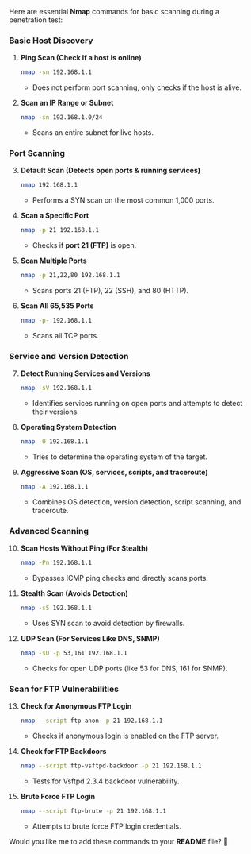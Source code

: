 Here are essential **Nmap** commands for basic scanning during a penetration test:  

### **Basic Host Discovery**
1. **Ping Scan (Check if a host is online)**
   ```bash
   nmap -sn 192.168.1.1
   ```
   - Does not perform port scanning, only checks if the host is alive.

2. **Scan an IP Range or Subnet**
   ```bash
   nmap -sn 192.168.1.0/24
   ```
   - Scans an entire subnet for live hosts.

### **Port Scanning**
3. **Default Scan (Detects open ports & running services)**
   ```bash
   nmap 192.168.1.1
   ```
   - Performs a SYN scan on the most common 1,000 ports.

4. **Scan a Specific Port**
   ```bash
   nmap -p 21 192.168.1.1
   ```
   - Checks if **port 21 (FTP)** is open.

5. **Scan Multiple Ports**
   ```bash
   nmap -p 21,22,80 192.168.1.1
   ```
   - Scans ports 21 (FTP), 22 (SSH), and 80 (HTTP).

6. **Scan All 65,535 Ports**
   ```bash
   nmap -p- 192.168.1.1
   ```
   - Scans all TCP ports.

### **Service and Version Detection**
7. **Detect Running Services and Versions**
   ```bash
   nmap -sV 192.168.1.1
   ```
   - Identifies services running on open ports and attempts to detect their versions.

8. **Operating System Detection**
   ```bash
   nmap -O 192.168.1.1
   ```
   - Tries to determine the operating system of the target.

9. **Aggressive Scan (OS, services, scripts, and traceroute)**
   ```bash
   nmap -A 192.168.1.1
   ```
   - Combines OS detection, version detection, script scanning, and traceroute.

### **Advanced Scanning**
10. **Scan Hosts Without Ping (For Stealth)**
    ```bash
    nmap -Pn 192.168.1.1
    ```
    - Bypasses ICMP ping checks and directly scans ports.

11. **Stealth Scan (Avoids Detection)**
    ```bash
    nmap -sS 192.168.1.1
    ```
    - Uses SYN scan to avoid detection by firewalls.

12. **UDP Scan (For Services Like DNS, SNMP)**
    ```bash
    nmap -sU -p 53,161 192.168.1.1
    ```
    - Checks for open UDP ports (like 53 for DNS, 161 for SNMP).

### **Scan for FTP Vulnerabilities**
13. **Check for Anonymous FTP Login**
    ```bash
    nmap --script ftp-anon -p 21 192.168.1.1
    ```
    - Checks if anonymous login is enabled on the FTP server.

14. **Check for FTP Backdoors**
    ```bash
    nmap --script ftp-vsftpd-backdoor -p 21 192.168.1.1
    ```
    - Tests for Vsftpd 2.3.4 backdoor vulnerability.

15. **Brute Force FTP Login**
    ```bash
    nmap --script ftp-brute -p 21 192.168.1.1
    ```
    - Attempts to brute force FTP login credentials.

Would you like me to add these commands to your **README** file? 🚀
